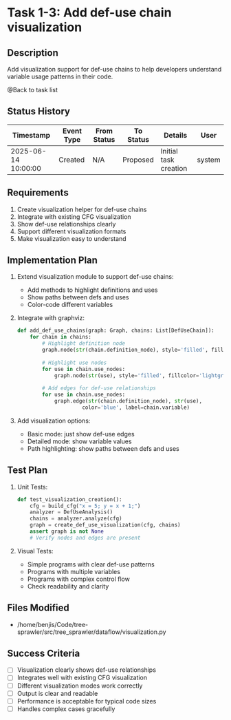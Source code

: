 # Task 1-3: Add def-use chain visualization

## Description
Add visualization support for def-use chains to help developers understand variable usage patterns in their code.

@Back to task list

## Status History
| Timestamp | Event Type | From Status | To Status | Details | User |
|-----------|------------|-------------|-----------|---------|------|
| 2025-06-14 10:00:00 | Created | N/A | Proposed | Initial task creation | system |

## Requirements
1. Create visualization helper for def-use chains
2. Integrate with existing CFG visualization
3. Show def-use relationships clearly
4. Support different visualization formats
5. Make visualization easy to understand

## Implementation Plan
1. Extend visualization module to support def-use chains:
   - Add methods to highlight definitions and uses
   - Show paths between defs and uses
   - Color-code different variables

2. Integrate with graphviz:
   ```python
   def add_def_use_chains(graph: Graph, chains: List[DefUseChain]):
       for chain in chains:
           # Highlight definition node
           graph.node(str(chain.definition_node), style='filled', fillcolor='lightblue')
           
           # Highlight use nodes
           for use in chain.use_nodes:
               graph.node(str(use), style='filled', fillcolor='lightgreen')
               
           # Add edges for def-use relationships
           for use in chain.use_nodes:
               graph.edge(str(chain.definition_node), str(use), 
                        color='blue', label=chain.variable)
   ```

3. Add visualization options:
   - Basic mode: just show def-use edges
   - Detailed mode: show variable values
   - Path highlighting: show paths between defs and uses

## Test Plan
1. Unit Tests:
   ```python
   def test_visualization_creation():
       cfg = build_cfg("x = 5; y = x + 1;")
       analyzer = DefUseAnalysis()
       chains = analyzer.analyze(cfg)
       graph = create_def_use_visualization(cfg, chains)
       assert graph is not None
       # Verify nodes and edges are present
   ```

2. Visual Tests:
   - Simple programs with clear def-use patterns
   - Programs with multiple variables
   - Programs with complex control flow
   - Check readability and clarity

## Files Modified
- /home/benjis/Code/tree-sprawler/src/tree_sprawler/dataflow/visualization.py

## Success Criteria
- [ ] Visualization clearly shows def-use relationships
- [ ] Integrates well with existing CFG visualization
- [ ] Different visualization modes work correctly
- [ ] Output is clear and readable
- [ ] Performance is acceptable for typical code sizes
- [ ] Handles complex cases gracefully
